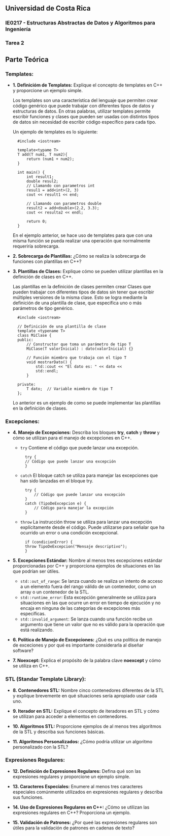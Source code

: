 ## Universidad de Costa Rica
### IE0217 - Estructuras Abstractas de Datos y Algoritmos para Ingeniería
### Tarea 2

## Parte Teórica

### Templates:

- **1. Definicióm de Templates:** Explique el concepto de templates en C++ y proporcione un ejemplo simple.

    Los templates son una característica del lenguaje que permiten crear código genérico que puede trabajar con diferentes tipos de datos y estructuras de datos. En otras palabras, utilizar templates permite escribir funciones y clases que pueden ser usadas con distintos tipos de datos sin necesidad de escribir código específico para cada tipo.

    Un ejemplo de templates es lo siguiente:

        #include <iostream>

        template<typame T>
        T add(T num1, T num2){
            return (num1 + num2);
        }

        int main() {
            int result1;
            double resul2;
            // Llamando con parametros int
            resul1 = add<int>(2, 3)
            cout << result1 << end;

            // Llamando con parametros double
            result2 = add<double>(2.2, 3.3);
            cout << resulta2 << endl;
            
            return 0;
        }

    En el ejemplo anterior, se hace uso de templates para que con una misma función se pueda realizar una operación que normalmente requeriría sobrecarga.

- **2. Sobrecarga de Plantillas:** ¿Cómo se realiza la sobrecarga de funciones con plantillas en C++?



- **3. Plantillas de Clases:** Explique cómo se pueden utilizar plantillas en la definición de clases en C++.

    Las plantillas en la definición de clases permiten crear Clases que pueden trabajar con diferentes tipos de datos sin tener que escribir múltiples versiones de la misma clase. Esto se logra mediante la definición de una plantilla de clase, que especifica uno o más parámetros de tipo genérico.

        #include <iostream>

        // Definición de una plantilla de clase
        template <typename T>
        class MiClase {
        public:
            // Constructor que toma un parámetro de tipo T
            MiClase(T valorInicial) : dato(valorInicial) {}

            // Función miembro que trabaja con el tipo T
            void mostrarDato() {
                std::cout << "El dato es: " << dato <<
                std::endl;
            }

        private:
            T dato;  // Variable miembro de tipo T
        };

    Lo anterior es un ejemplo de como se puede implementar las plantillas en la definición de clases.

### Excepciones:

- **4. Manejo de Excepciones:** Describa los bloques **try**, **catch** y **throw** y cómo se utilizan para el manejo de excepciones en C++.

    - `try`  Contiene el código que puede lanzar una excepción.

            try {
            // Código que puede lanzar una excepción
            }

    - `catch` El bloque catch se utiliza para manejar las excepciones que han sido lanzadas en el bloque try.

            try {
                // Código que puede lanzar una excepción
            }
            catch (TipoDeExcepcion e) {
                // Código para manejar la excepción
            }

    - `throw` La instrucción throw se utiliza para lanzar una excepción explícitamente desde el código. Puede utilizarse para señalar que ha ocurrido un error o una condición excepcional.

            if (condicionError) {
            throw TipoDeExcepcion("Mensaje descriptivo");
            }

- **5. Excepciones Estándar:** Nombre al menos tres excepciones estándar proporcionadas por C++ y proporciona ejemplos de situaciones en las que podrían ser útiles.

    - `std::out_of_range`: Se lanza cuando se realiza un intento de acceso a un elemento fuera del rango válido de un contenedor, como un array o un contenedor de la STL. 
    - `std::runtime_error`: Esta excepción generalmente se utiliza para situaciones en las que ocurre un error en tiempo de ejecución y no encaja en ninguna de las categorías de excepciones más específicas.
    - `std::invalid_argument`: Se lanza cuando una función recibe un argumento que tiene un valor que no es válido para la operación que está realizando.

- **6. Política de Manejo de Excepciones:** ¿Qué es una política de manejo de exceciones y por qué es importante considerarla al diseñar software?

- **7. Noexcept:** Explica el propósito de la palabra clave **noexcept** y cómo se utiliza en C++.



### STL (Standar Template Library):

- **8. Contenedores STL:** Nombre cinco contenedores diferentes de la STL y explique brevemente en qué situaciones sería apropiado usar cada uno.

- **9. Iterador en STL:** Explique el concepto de iteradores en STL y cómo se utilizan para acceder a elementos en contenedores.

- **10. Algoritmos STL:** Proporcione ejemplos de al menos tres algoritmos de la STL y describa sus funciones básicas.

- **11. Algoritmos Personalizados:** ¿Cómo podría utilizar un algoritmo personalizado con la STL?



### Expresiones Regulares:
- **12. Definición de Expresiones Regulares:** Defina qué son las expresiones regulares y proporcione un ejemplo simple.

- **13. Caracteres Especiales:** Enumere al menos tres caracteres especiales comúnmente utilizados en expresiones regulares y describa sus funciones.

- **14. Uso de Expresiones Regulares en C++:** ¿Cómo se utilizan las expresiones regulares en C++? Proporciona un ejemplo.

- **15. Validación de Patrones:** ¿Por queé las expresiones regulares son útiles para la validación de patrones en cadenas de texto?
